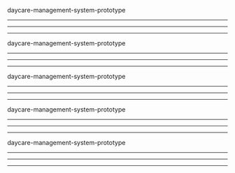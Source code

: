 daycare-management-system-prototype
<hr>
<hr>
<hr>
daycare-management-system-prototype
<hr>
<hr>
<hr>
daycare-management-system-prototype
<hr>
<hr>
<hr>
daycare-management-system-prototype
<hr>
<hr>
<hr>
daycare-management-system-prototype
<hr>
<hr>
<hr>
